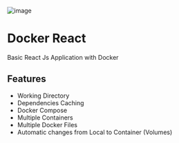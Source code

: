 ![image](https://wallpaperaccess.com/full/2982327.jpg)

# Docker React

Basic React Js Application with Docker

## Features

- Working Directory
- Dependencies Caching
- Docker Compose
- Multiple Containers
- Multiple Docker Files
- Automatic changes from Local to Container (Volumes)
